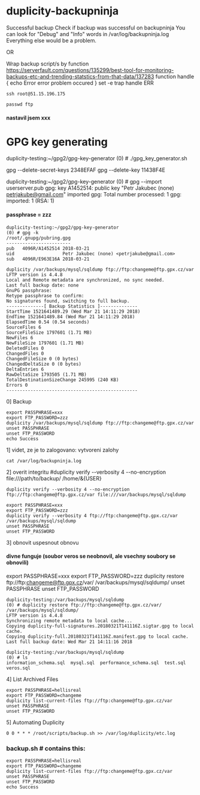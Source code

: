 # duplicity-backupninja

Successful backup
Check if backup was successful on backupninja
You can look for "Debug" and "Info" words in /var/log/backupninja.log
Everything else would be a problem.

OR

Wrap backup script/s by function 
https://serverfault.com/questions/135299/best-tool-for-monitoring-backups-etc-and-trending-statstics-from-that-data/137283
function handle {
        echo Error
        error problem occured
}
set -e
trap handle ERR
```
ssh root@51.15.196.175
```
```
passwd ftp
```
#### nastavil jsem xxx

# GPG key generating
duplicity-testing:~/gpg2/gpg-key-generator
(0) # ./gpg_key_generator.sh

gpg --delete-secret-keys 2348EFAF
gpg --delete-key 11438F4E

duplicity-testing:~/gpg2/gpg-key-generator
(0) # gpg --import userserver.pub
gpg: key A1452514: public key "Petr Jakubec (none) <petrjakube@gmail.com>" imported
gpg: Total number processed: 1
gpg:               imported: 1  (RSA: 1)

#### passphrase = zzz
```
duplicity-testing:~/gpg2/gpg-key-generator
(0) # gpg -k
/root/.gnupg/pubring.gpg
------------------------
pub   4096R/A1452514 2018-03-21
uid                  Petr Jakubec (none) <petrjakube@gmail.com>
sub   4096R/E963E16A 2018-03-21
```
```
duplicity /var/backups/mysql/sqldump ftp://ftp:changeme@ftp.gpx.cz/var
LFTP version is 4.4.8
Local and Remote metadata are synchronized, no sync needed.
Last full backup date: none
GnuPG passphrase:
Retype passphrase to confirm:
No signatures found, switching to full backup.
--------------[ Backup Statistics ]--------------
StartTime 1521641489.29 (Wed Mar 21 14:11:29 2018)
EndTime 1521641489.84 (Wed Mar 21 14:11:29 2018)
ElapsedTime 0.54 (0.54 seconds)
SourceFiles 6
SourceFileSize 1797601 (1.71 MB)
NewFiles 6
NewFileSize 1797601 (1.71 MB)
DeletedFiles 0
ChangedFiles 0
ChangedFileSize 0 (0 bytes)
ChangedDeltaSize 0 (0 bytes)
DeltaEntries 6
RawDeltaSize 1793505 (1.71 MB)
TotalDestinationSizeChange 245995 (240 KB)
Errors 0
-------------------------------------------------
```
0] Backup
```
export PASSPHRASE=xxx
export FTP_PASSWORD=zzz
duplicity /var/backups/mysql/sqldump ftp://ftp:changeme@ftp.gpx.cz/var
unset PASSPHRASE
unset FTP_PASSWORD
echo Success
```
1] videt, ze je to zalogovano:
vytvoreni zalohy
```
cat /var/log/backupninja.log
```
2] overit integritu
#duplicity verify --verbosity 4 --no-encryption file:///path/to/backup/ /home/&{USER}
```
duplicity verify --verbosity 4 --no-encryption ftp://ftp:changeme@ftp.gpx.cz/var file:///var/backups/mysql/sqldump
```
```
export PASSPHRASE=xxx
export FTP_PASSWORD=zzz
duplicity verify --verbosity 4 ftp://ftp:changeme@ftp.gpx.cz/var /var/backups/mysql/sqldump
unset PASSPHRASE
unset FTP_PASSWORD
```
3] obnovit uspesnout obnovu
#### divne funguje (soubor veros se neobnovil, ale vsechny soubory se obnovili)
export PASSPHRASE=xxx
export FTP_PASSWORD=zzz
duplicity restore ftp://ftp:changeme@ftp.gpx.cz/var/ /var/backups/mysql/sqldump/
unset PASSPHRASE
unset FTP_PASSWORD
```
duplicity-testing:/var/backups/mysql/sqldump
(0) # duplicity restore ftp://ftp:changeme@ftp.gpx.cz/var/ /var/backups/mysql/sqldump/
LFTP version is 4.4.8
Synchronizing remote metadata to local cache...
Copying duplicity-full-signatures.20180321T141116Z.sigtar.gpg to local cache.
Copying duplicity-full.20180321T141116Z.manifest.gpg to local cache.
Last full backup date: Wed Mar 21 14:11:16 2018

duplicity-testing:/var/backups/mysql/sqldump
(0) # ls
information_schema.sql  mysql.sql  performance_schema.sql  test.sql  veros.sql
```
4] List Archived Files
```
export PASSPHRASE=hellisreal
export FTP_PASSWORD=changeme
duplicity list-current-files ftp://ftp:changeme@ftp.gpx.cz/var
unset PASSPHRASE
unset FTP_PASSWORD
```
5] Automating Duplicity
```
0 0 * * * /root/scripts/backup.sh >> /var/log/duplicity/etc.log
```

### backup.sh # contains this:
```
export PASSPHRASE=hellisreal
export FTP_PASSWORD=changeme
duplicity list-current-files ftp://ftp:changeme@ftp.gpx.cz/var
unset PASSPHRASE
unset FTP_PASSWORD
echo Success
```
